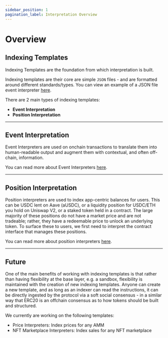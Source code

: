```yaml
---
sidebar_position: 1
pagination_label: Interpretation Overview
---
```


# Overview

## Indexing Templates

Indexing Templates are the foundation from which interpretation is built.

Indexing templates are their core are simple `JSON` files - and are formatted around different standards/types. You can view an example of a JSON file event interpreter [here](/docs/interpretation/event-interpretation/overview#example-json-object-of-an-ei).

There are 2 main types of indexing templates:

- **Event Interpretation**
- **Position Interpretation**

---

## Event Interpretation

Event Interpreters are used on onchain transactions to translate them into human-readable output and augment them with contextual, and often off-chain, information.

You can read more about Event Interpreters [here](/docs/interpretation/event-interpretation/overview).

---

## Position Interpretation

Position interpreters are used to index app-centric balances for users. This can be USDC lent on Aave (aUSDC), or a liquidity position for USDC/ETH you hold on Uniswap V2, or a staked token held in a contract. The large majority of these positions do not have a market price and are not tradeable; rather, they have a redeemable price to unlock an underlying token. To surface these to users, we first need to interpret the contract interface that manages these positions.

You can read more about position interpreters [here](/docs/interpretation/position-interpretation/overview).

---

## Future

One of the main benefits of working with indexing templates is that rather than having flexibility at the base layer, e.g. a sandbox, flexibility is maintained with the creation of new indexing templates. Anyone can create a new template, and as long as an indexer can read the instructions, it can be directly ingested by the protocol via a soft social consensus - in a similar way that ERC20 is an offchain consensus as to how tokens should be built and structured.

We currently are working on the following templates:

- Price Interpreters: Index prices for any AMM
- NFT Marketplace Interpreters: Index sales for any NFT marketplace
